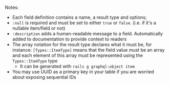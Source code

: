 Notes:

- Each field definition contains a name, a result type and options;
- `:null` is required and must be set to either `true` or `false`. (i.e. if it's a nullable item/field or not)
- `:description` adds a human-readable message to a field. Automatically added to documentation to provide context to readers
- The array notation for the result type declares what it must be, for instance: `[Types::ItemType]` means that the field value must be an array and each element of this array must be represented using the `Types::ItemType` type
  - It can be generated with `rails g graphql:object item`
- You may use UUID as a primary key in your table if you are worried about exposing sequential IDs